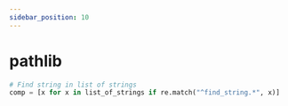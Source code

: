 ```yaml
---
sidebar_position: 10
---
```


# pathlib

```Python
# Find string in list of strings
comp = [x for x in list_of_strings if re.match("^find_string.*", x)]
```
